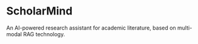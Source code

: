 # ScholarMind
An AI-powered research assistant for academic literature, based on multi-modal RAG technology.
